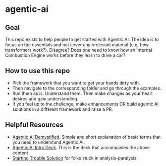 # agentic-ai

## Goal

This repo exists to help people to get started with Agentic AI. The idea is to focus on the essentials and not cover any irrelevant material (e.g. how transformers work?). Disagree? Does one need to know how an Internal Combustion Engine works before they learn to drive a car?

## How to use this repo

* Pick the framework that you want to get your hands dirty with. 
* Then navigate to the corresponding folder and go through the examples. 
* Run them as is. Understand them. Then make changes as your heart desires and gain understanding.
* If you feel up to the challenge, make enhancements OR build agentic AI solutions in a different framework and raise a PR.

## Helpful Resources

* [Agentic AI Demystified](https://cladiusfernando.com/wp-content/uploads/2025/06/Agentic-AI-Intro.pdf). Simple and short explanation of basic terms that you need to understand Agentic AI.
* [Agentic AI Intro Deck](http://cladiusfernando.com/agentic-ai/). This is the deck that accompanies the above content
* [Starting Trouble Solution](https://cladiusfernando.com/2025/05/29/how-to-get-started-on-your-genai-journey/) for folks stuck in analysis-paralysis.
